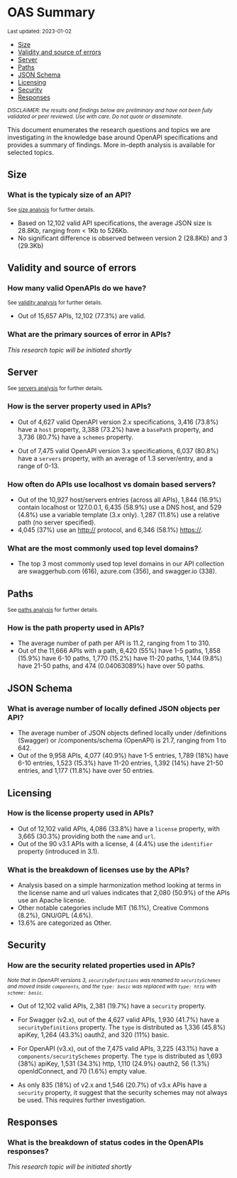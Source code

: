 OAS Summary
================
<sup>Last updated: 2023-01-02</sup>

- <a href="#size" id="toc-size">Size</a>
- <a href="#validity-and-source-of-errors"
  id="toc-validity-and-source-of-errors">Validity and source of errors</a>
- <a href="#server" id="toc-server">Server</a>
- <a href="#paths" id="toc-paths">Paths</a>
- <a href="#json-schema" id="toc-json-schema">JSON Schema</a>
- <a href="#licensing" id="toc-licensing">Licensing</a>
- <a href="#security" id="toc-security">Security</a>
- <a href="#responses" id="toc-responses">Responses</a>

<sup>*DISCLAIMER: the results and findings below are preliminary and
have not been fully validated or peer reviewed. Use with care. Do not
quote or disseminate.*</sup>

This document enumerates the research questions and topics we are
investigating in the knowledge base around OpenAPI specifications and
provides a summary of findings. More in-depth analysis is available for
selected topics.

## Size

### What is the typicaly size of an API?

<sup>See [size analysis](oas_size.md) for further details.<sup>

- Based on 12,102 valid API specifications, the average JSON size is
  28.8Kb, ranging from \< 1Kb to 526Kb.
- No significant difference is observed between version 2 (28.8Kb) and 3
  (29.3Kb)

## Validity and source of errors

### How many valid OpenAPIs do we have?

<sup>See [validity analysis](oas_validity.md) for further details.<sup>

- Out of 15,657 APIs, 12,102 (77.3%) are valid.

### What are the primary sources of error in APIs?

*This research topic will be initiated shortly*

## Server

<sup>See [servers analysis](oas_servers.md) for further details.</sup>

### How is the server property used in APIs?

- Out of 4,627 valid OpenAPI version 2.x specifications, 3,416 (73.8%)
  have a `host` property, 3,388 (73.2%) have a `basePath` property, and
  3,736 (80.7%) have a `schemes` property.

- Out of 7,475 valid OpenAPI version 3.x specifications, 6,037 (80.8%)
  have a `servers` property, with an average of 1.3 server/entry, and a
  range of 0-13.

### How often do APIs use localhost vs domain based servers?

- Out of the 10,927 host/servers entries (across all APIs), 1,844
  (16.9%) contain localhost or 127.0.0.1, 6,435 (58.9%) use a DNS host,
  and 529 (4.8%) use a variable template (3.x only). 1,287 (11.8%) use a
  relative path (no server specified).
- 4,045 (37%) use an <http://> protocol, and 6,346 (58.1%) <https://>.

### What are the most commonly used top level domains?

- The top 3 most commonly used top level domains in our API collection
  are swaggerhub.com (616), azure.com (356), and swagger.io (338).

## Paths

<sup>See [paths analysis](oas_paths.md) for further details.</sup>

### How is the path property used in APIs?

- The average number of path per API is 11.2, ranging from 1 to 310.
- Out of the 11,666 APIs with a path, 6,420 (55%) have 1-5 paths, 1,858
  (15.9%) have 6-10 paths, 1,770 (15.2%) have 11-20 paths, 1,144 (9.8%)
  have 21-50 paths, and 474 (0.04063089%) have over 50 paths.

## JSON Schema

### What is average number of locally defined JSON objects per API?

- The average number of JSON objects defined locally under /definitions
  (Swagger) or /components/schema (OpenAPI) is 21.7, ranging from 1 to
  642.
- Out of the 9,958 APIs, 4,077 (40.9%) have 1-5 entries, 1,789 (18%)
  have 6-10 entries, 1,523 (15.3%) have 11-20 entries, 1,392 (14%) have
  21-50 entries, and 1,177 (11.8%) have over 50 entries.

## Licensing

### How is the license property used in APIs?

- Out of 12,102 valid APIs, 4,086 (33.8%) have a `license` property,
  with 3,665 (30.3%) providing both the `name` and `url`.
- Out of the 90 v3.1 APIs with a license, 4 (4.4%) use the `identifier`
  property (introduced in 3.1).

### What is the breakdown of licenses use by the APIs?

- Analysis based on a simple harmonization method looking at terms in
  the license name and url values indicates that 2,080 (50.9%) of the
  APIs use an Apache license.
- Other notable categories include MIT (16.1%), Creative Commons (8.2%),
  GNU/GPL (4.6%).
- 13.6% are categorized as Other.

## Security

### How are the security related properties used in APIs?

<sup>*Note that in OpenAPI versions 3, `securityDefinitions` was renamed
to `securitySchemes` and moved inside `components`, and the
`type: basic` was replaced with `type: http` with
`scheme: basic`.*</sup>

- Out of 12,102 valid APIs, 2,381 (19.7%) have a `security` property.

- For Swagger (v2.x), out of the 4,627 valid APIs, 1,930 (41.7%) have a
  `securityDefinitions` property. The `type` is distributed as 1,336
  (45.8%) apiKey, 1,264 (43.3%) oauth2, and 320 (11%) basic.

- For OpenAPI (v3.x), out of the 7,475 valid APIs, 3,225 (43.1%) have a
  `components/securitySchemes` property. The `type` is distributed as
  1,693 (38%) apiKey, 1,531 (34.3%) http, 1,110 (24.9%) oauth2, 56
  (1.3%) openIdConnect, and 70 (1.6%) empty value.

- As only 835 (18%) of v2.x and 1,546 (20.7%) of v3.x APIs have a
  `security` property, it suggest that the security schemes may not
  always be used. This requires further investigation.

## Responses

### What is the breakdown of status codes in the OpenAPIs responses?

*This research topic will be initiated shortly*
